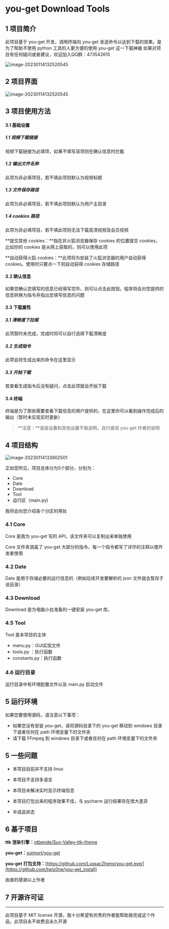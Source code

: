 # you-get Download Tools


## 1 项目简介

此项目基于 you-get 开发，调用终端向 you-get 发送命令以达到下载的效果。是为了帮助不使用 python 工具的人更方便的使用 you-get 这一下载神器
如果对项目有任何疑问或者建议，欢迎加入QQ群：473542615

![image-20230114132520545](README.assets/you-get-tools群二维码.png)



## 2 项目界面

![image-20230114132520545](README.assets/image-20230114132520545.png)



## 3 项目使用方法

#### 3.1 基础设置


##### 1.1 视频下载链接

视频下载链接为必填项，如果不填写该项则在确认信息时拦截

##### 1.2 输出文件名称

此项为非必填项目，若不填此项则默认为视频标题

##### 1.3 文件保存路径

此项为非必填项目，若不填此项则默认为用户主目录

##### 1.4 cookies 路径

此项为非必填项目，若不填此项则无法下载高清视频及会员视频

**提交其他 cookies：**指在非火狐浏览器保存 cookies 的位置提交 cookies，比如你的 cookies 是从网上获取的，则可以使用此项

**自动获得火狐 cookies：**此项将为安装了火狐浏览器的用户自动获得 cookies。使用时只要点一下则自动获得 cookies 存储路径



#### 3.2 确认信息


如果您确认您填写的信息已经填写完毕，则可以点击此按钮。程序将会对您提供的信息转换为指令并指出您填写信息的问题



#### 3.3 下载属性


##### 3.1 清晰度下拉框

此项暂时未完成，完成时将可以自行选择下载清晰度

##### 3.2 生成指令

此项会将生成出来的命令在这里显示

##### 3.3 开始下载

若查看生成指令后没有疑问，点击此项就会开始下载



#### 3.4 终端


终端是为了那些需要查看下载信息的用户提供的，在这里你可以看到操作完成后的输出（暂时未实现实时更新）



> **注意：**高级设置和其他设置不做说明，自行查阅 you-get 作者的说明



## 4 项目结构


![image-20230114133902501](README.assets/image-20230114133902501.png)

正如您所见，项目总体分为5个部分，分别为：

- Core
- Date
- Download
- Tool
- 运行区（main.py)

我将会向您介绍各个分区的用处



### 4.1 Core


Core 是我为 you-get 写的 API，该文件夹可以复制出来单独使用

Core 文件夹涵盖了 you-get 大部分的指令，每一个指令都写了详尽的注释以便开发者使用



### 4.2 Date


Date 是用于存储必要的运行信息的（例如后续开发要解析的 json 文件就会暂存于该目录）



### 4.3 Download


Download 是为电脑小白准备的一键安装 you-get 库。



### 4.5 Tool


Tool 是本项目的主体

- menu.py：GUI实现文件
- tools.py ：执行函数
- constants.py：执行函数



### 4.6 运行目录


运行目录中有环境配置文件以及 main.py 启动文件



## 5 运行环境

如果您要使用源码，请注意以下事项：

- 如果您没有安装 you-get，请将源码目录下的 you-get 移动到 windows 目录下或者任何在 path 环境变量下的文件夹
- 请下载 FFmpeg 到 windows 目录下或者任何在 path 环境变量下的文件夹



## 5 一些问题


- 本项目目前并不支持 linux 

- 本项目不支持多语言
- 本项目未解决实时显示终端信息
- 本项目打包出来的程序效果不佳，与 pycharm 运行结果存在很大差异
- 半成品状态



## 6 基于项目

**ttk 渲染引擎：**[rdbende/Sun-Valley-ttk-theme](https://github.com/rdbende/Sun-Valley-ttk-theme)

**you-get：**[soimort/you-get](https://github.com/soimort/you-get)

**you-get 打包支持：**[https://github.com/LussacZheng/you-get.exe/](https://github.com/twlz0ne/you-get_install)

由衷的感谢以上作者



## 7 开源许可证

------

此项目基于 MIT license 开源，我十分希望有优秀的作者能帮助我完成这个作品，此项目永不收费且永久开源
